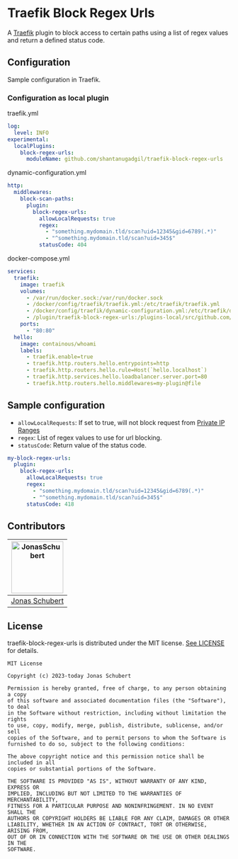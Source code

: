 # Traefik Block Regex Urls

A [Traefik](https://github.com/containous/traefik) plugin to block access to certain paths using a list of regex values and return a defined status code.

## Configuration

Sample configuration in Traefik.

### Configuration as local plugin

traefik.yml

```yaml
log:
  level: INFO
experimental:
  localPlugins:
    block-regex-urls:
      moduleName: github.com/shantanugadgil/traefik-block-regex-urls
```

dynamic-configuration.yml

```yaml
http:
  middlewares:
    block-scan-paths:
      plugin:
        block-regex-urls:
          allowLocalRequests: true
          regex:
            - "something.mydomain.tld/scan?uid=12345&gid=6789(.*)"
            - "^something.mydomain.tld/scan?uid=345$"
          statusCode: 404
```

docker-compose.yml

```yaml
services:
  traefik:
    image: traefik
    volumes:
      - /var/run/docker.sock:/var/run/docker.sock
      - /docker/config/traefik/traefik.yml:/etc/traefik/traefik.yml
      - /docker/config/traefik/dynamic-configuration.yml:/etc/traefik/dynamic-configuration.yml
      - /plugin/traefik-block-regex-urls:/plugins-local/src/github.com/shantanugadgil/traefik-block-regex-urls/
    ports:
      - "80:80"
  hello:
    image: containous/whoami
    labels:
      - traefik.enable=true
      - traefik.http.routers.hello.entrypoints=http
      - traefik.http.routers.hello.rule=Host(`hello.localhost`)
      - traefik.http.services.hello.loadbalancer.server.port=80
      - traefik.http.routers.hello.middlewares=my-plugin@file
```

## Sample configuration

- `allowLocalRequests`: If set to true, will not block request from [Private IP Ranges](https://de.wikipedia.org/wiki/Private_IP-Adresse)
- `regex`:  List of regex values to use for url blocking.
- `statusCode`: Return value of the status code.

```yaml
my-block-regex-urls:
  plugin:
    block-regex-urls:
      allowLocalRequests: true
      regex:
        - "something.mydomain.tld/scan?uid=12345&gid=6789(.*)"
        - "^something.mydomain.tld/scan?uid=345$"
      statusCode: 418
```

## Contributors

| [<img alt="JonasSchubert" src="https://secure.gravatar.com/avatar/835215bfb654d58acb595c64f107d052?s=180&d=identicon" width="117"/>](https://code.schubert.zone/jonas-schubert) |
| :---------------------------------------------------------------------------------------------------------------------------------------: |
| [Jonas Schubert](https://code.schubert.zone/jonas-schubert) |

## License

traefik-block-regex-urls is distributed under the MIT license. [See LICENSE](LICENSE) for details.

```
MIT License

Copyright (c) 2023-today Jonas Schubert

Permission is hereby granted, free of charge, to any person obtaining a copy
of this software and associated documentation files (the "Software"), to deal
in the Software without restriction, including without limitation the rights
to use, copy, modify, merge, publish, distribute, sublicense, and/or sell
copies of the Software, and to permit persons to whom the Software is
furnished to do so, subject to the following conditions:

The above copyright notice and this permission notice shall be included in all
copies or substantial portions of the Software.

THE SOFTWARE IS PROVIDED "AS IS", WITHOUT WARRANTY OF ANY KIND, EXPRESS OR
IMPLIED, INCLUDING BUT NOT LIMITED TO THE WARRANTIES OF MERCHANTABILITY,
FITNESS FOR A PARTICULAR PURPOSE AND NONINFRINGEMENT. IN NO EVENT SHALL THE
AUTHORS OR COPYRIGHT HOLDERS BE LIABLE FOR ANY CLAIM, DAMAGES OR OTHER
LIABILITY, WHETHER IN AN ACTION OF CONTRACT, TORT OR OTHERWISE, ARISING FROM,
OUT OF OR IN CONNECTION WITH THE SOFTWARE OR THE USE OR OTHER DEALINGS IN THE
SOFTWARE.
```
